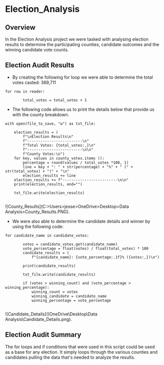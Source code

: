 # Election_Analysis
## Overview 
In the Election Analysis project we were tasked with analysing election results to determine the participating counties, candidate outcomes and the winning candidate vote counts. 
## Election Audit Results 
* By creating the following for loop we were able to determine the total votes casted: 369,711

```
for row in reader:

        total_votes = total_votes + 1

```

* The following code allows us to print the details below that provide us with the county breakdown. 

```
with open(file_to_save, "w") as txt_file:
   
    election_results = (
        f"\nElection Results\n"
        f"-------------------------\n"
        f"Total Votes: {total_votes:,}\n"
        f"-------------------------\n\n"
        f"County Votes:\n")
    for key, values in county_votes.items ():
        percentage = round(values / total_votes *100, 1)
        line = key + ": " + str(percentage) + "%" + " (" + str(total_votes) + ")" + "\n"
        election_results += line 
    election_results += f"-------------------------\n\n"
    print(election_results, end="")

    txt_file.write(election_results)
    
 ```
![County_Results](C:>Users>jesse>OneDrive>Desktop>Data Analysis>County_Results.PNG). 

* We were also able to determine the candidate details and winner by using the following code:

```
for candidate_name in candidate_votes:

        votes = candidate_votes.get(candidate_name)
        vote_percentage = float(votes) / float(total_votes) * 100
        candidate_results = (
            f"{candidate_name}: {vote_percentage:.1f}% ({votes:,})\n")

        print(candidate_results)

        txt_file.write(candidate_results)

        if (votes > winning_count) and (vote_percentage > winning_percentage):
            winning_count = votes
            winning_candidate = candidate_name
            winning_percentage = vote_percentage
  
```
![Candidate_Details]((OneDrive\Desktop\Data Analysis\Candidate_Details.png). 

## Election Audit Summary 
The for loops and if conditions that were used in this script could be used as a base for any election. It simply loops through the various counties and candidates pulling the data that's needed to analyze the results. 

